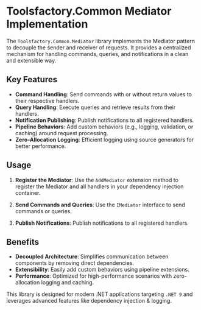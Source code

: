 # Toolsfactory.Common Mediator Implementation

The `Toolsfactory.Common.Mediator` library implements the Mediator pattern to decouple the sender and receiver of requests. It provides a centralized mechanism for handling commands, queries, and notifications in a clean and extensible way.

## Key Features
- **Command Handling**: Send commands with or without return values to their respective handlers.
- **Query Handling**: Execute queries and retrieve results from their handlers.
- **Notification Publishing**: Publish notifications to all registered handlers.
- **Pipeline Behaviors**: Add custom behaviors (e.g., logging, validation, or caching) around request processing.
- **Zero-Allocation Logging**: Efficient logging using source generators for better performance.

## Usage
1. **Register the Mediator**:
   Use the `AddMediator` extension method to register the Mediator and all handlers in your dependency injection container.


2. **Send Commands and Queries**:
   Use the `IMediator` interface to send commands or queries.


3. **Publish Notifications**:
   Publish notifications to all registered handlers.


## Benefits
- **Decoupled Architecture**: Simplifies communication between components by removing direct dependencies.
- **Extensibility**: Easily add custom behaviors using pipeline extensions.
- **Performance**: Optimized for high-performance scenarios with zero-allocation logging and caching.

This library is designed for modern .NET applications targeting `.NET 9` and leverages advanced features like dependency injection & logging.
         